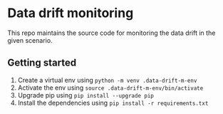 # Data drift monitoring

This repo maintains the source code for monitoring the data drift in the given scenario.

## Getting started

1. Create a virtual env using `python -m venv .data-drift-m-env`
1. Activate the env using `source .data-drift-m-env/bin/activate`
1. Upgrade pip using `pip install --upgrade pip`
1. Install the dependencies using `pip install -r requirements.txt`
